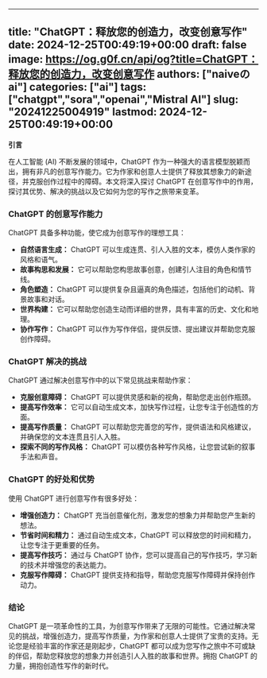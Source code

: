 
---
title: "ChatGPT：释放您的创造力，改变创意写作"
date: 2024-12-25T00:49:19+00:00
draft: false
image: https://og.g0f.cn/api/og?title=ChatGPT：释放您的创造力，改变创意写作
authors: ["naiveのai"]
categories: ["ai"]
tags: ["chatgpt","sora","openai","Mistral AI"]
slug: "20241225004919"
lastmod: 2024-12-25T00:49:19+00:00
---
**引言**

在人工智能 (AI) 不断发展的领域中，ChatGPT 作为一种强大的语言模型脱颖而出，拥有非凡的创意写作能力。它为作家和创意人士提供了释放其想象力的新途径，并克服创作过程中的障碍。本文将深入探讨 ChatGPT 在创意写作中的作用，探讨其优势、解决的挑战以及它如何为您的写作之旅带来变革。

### ChatGPT 的创意写作能力

ChatGPT 具备多种功能，使它成为创意写作的理想工具：

- **自然语言生成：** ChatGPT 可以生成连贯、引人入胜的文本，模仿人类作家的风格和语气。
- **故事构思和发展：** 它可以帮助您构思故事创意，创建引人注目的角色和情节线。
- **角色塑造：** ChatGPT 可以提供复杂且逼真的角色描述，包括他们的动机、背景故事和对话。
- **世界构建：** 它可以帮助您创造生动而详细的世界，具有丰富的历史、文化和地理。
- **协作写作：** ChatGPT 可以作为写作伴侣，提供反馈、提出建议并帮助您克服创作障碍。

### ChatGPT 解决的挑战

ChatGPT 通过解决创意写作中的以下常见挑战来帮助作家：

- **克服创意障碍：** ChatGPT 可以提供灵感和新的视角，帮助您走出创作瓶颈。
- **提高写作效率：** 它可以自动生成文本，加快写作过程，让您专注于创造性的方面。
- **提高写作质量：** ChatGPT 可以帮助您完善您的写作，提供语法和风格建议，并确保您的文本连贯且引人入胜。
- **探索不同的写作风格：** ChatGPT 可以模仿各种写作风格，让您尝试新的叙事手法和声音。

### ChatGPT 的好处和优势

使用 ChatGPT 进行创意写作有很多好处：

- **增强创造力：** ChatGPT 充当创意催化剂，激发您的想象力并帮助您产生新的想法。
- **节省时间和精力：** 通过自动生成文本，ChatGPT 可以释放您的时间和精力，让您专注于更重要的任务。
- **提高写作技巧：** 通过与 ChatGPT 协作，您可以提高自己的写作技巧，学习新的技术并增强您的表达能力。
- **克服写作障碍：** ChatGPT 提供支持和指导，帮助您克服写作障碍并保持创作动力。

### 结论

ChatGPT 是一项革命性的工具，为创意写作带来了无限的可能性。它通过解决常见的挑战，增强创造力，提高写作质量，为作家和创意人士提供了宝贵的支持。无论您是经验丰富的作家还是刚起步，ChatGPT 都可以成为您写作之旅中不可或缺的伴侣，帮助您释放您的想象力并创造引人入胜的故事和世界。拥抱 ChatGPT 的力量，拥抱创造性写作的新时代。